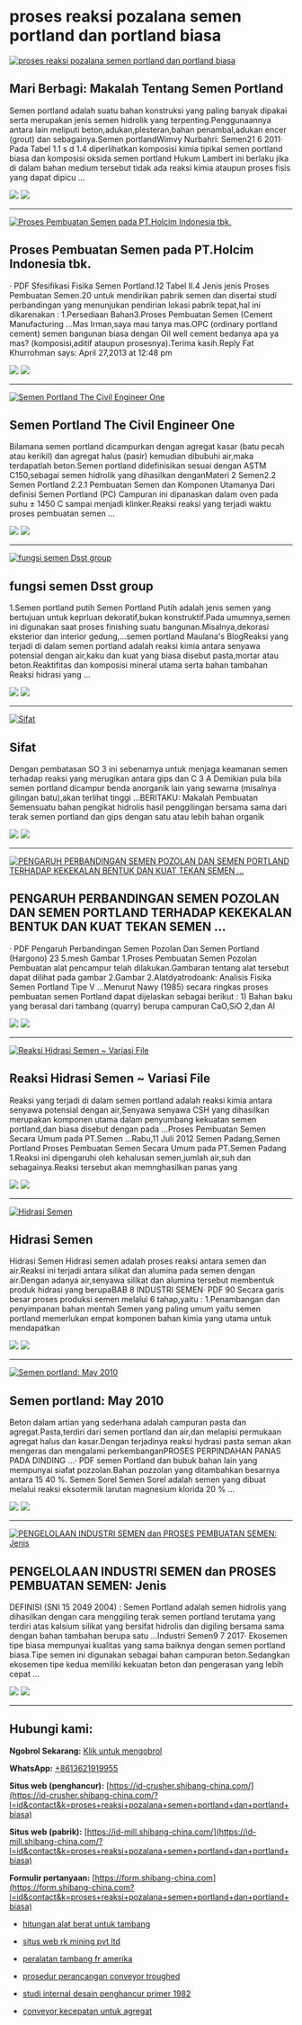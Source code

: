 # proses reaksi pozalana semen portland dan portland biasa

<a href="https://swt.shibang-china.com/?l=id&img&k=proses+reaksi+pozalana+semen+portland+dan+portland+biasa" target="_blank">![proses reaksi pozalana semen portland dan portland biasa](http://static.shibang-china.com/all-800x300/98.jpg)</a>

## Mari Berbagi: Makalah Tentang Semen Portland
Semen portland adalah suatu bahan konstruksi yang paling banyak dipakai serta merupakan jenis semen hidrolik yang terpenting.Penggunaannya antara lain meliputi beton,adukan,plesteran,bahan penambal,adukan encer (grout) dan sebagainya.Semen portlandWimvy Nurbahri: Semen21 6 2011· Pada Tabel 1.1 s d 1.4 diperlihatkan komposisi kimia tipikal semen portland biasa dan komposisi oksida semen portland Hukum Lambert ini berlaku jika di dalam bahan medium tersebut tidak ada reaksi kimia ataupun proses fisis yang dapat dipicu …


<a href="https://whatsapp.shibangsoft.com/WhatsApp.php" target="_blank" title="WhatsApp">![](http://static.shibang-china.com/icon/whatsapp.png)</a> <a href="https://swt.shibang-china.com/?l=id&icon&k=proses+reaksi+pozalana+semen+portland+dan+portland+biasa" target="_blank">![](http://static.shibang-china.com/icon/chat-id.png)</a>

---

<a href="https://swt.shibang-china.com/?l=id&img&k=proses+reaksi+pozalana+semen+portland+dan+portland+biasa" target="_blank">![Proses Pembuatan Semen pada PT.Holcim Indonesia tbk.](http://static.shibang-china.com/all-800x300/635.jpg)</a>

## Proses Pembuatan Semen pada PT.Holcim Indonesia tbk.
· PDF Sfesifikasi Fisika Semen Portland.12 Tabel II.4 Jenis jenis Proses Pembuatan Semen.20 untuk mendirikan pabrik semen dan disertai studi perbandingan yang menunjukan pendirian lokasi pabrik tepat,hal ini dikarenakan : 1.Persediaan Bahan3.Proses Pembuatan Semen (Cement Manufacturing …Mas Irman,saya mau tanya mas.OPC (ordinary portland cement) semen bangunan biasa dengan Oil well cement bedanya apa ya mas? (komposisi,aditif ataupun prosesnya).Terima kasih.Reply Fat Khurrohman says: April 27,2013 at 12:48 pm


<a href="https://whatsapp.shibangsoft.com/WhatsApp.php" target="_blank" title="WhatsApp">![](http://static.shibang-china.com/icon/whatsapp.png)</a> <a href="https://swt.shibang-china.com/?l=id&icon&k=proses+reaksi+pozalana+semen+portland+dan+portland+biasa" target="_blank">![](http://static.shibang-china.com/icon/chat-id.png)</a>

---

<a href="https://swt.shibang-china.com/?l=id&img&k=proses+reaksi+pozalana+semen+portland+dan+portland+biasa" target="_blank">![Semen Portland The Civil Engineer One](http://static.shibang-china.com/all-800x300/169.jpg)</a>

## Semen Portland The Civil Engineer One
Bilamana semen portland dicampurkan dengan agregat kasar (batu pecah atau kerikil) dan agregat halus (pasir) kemudian dibubuhi air,maka terdapatlah beton.Semen portland didefinisikan sesuai dengan ASTM C150,sebagai semen hidrolik yang dihasilkan denganMateri 2 Semen2.2 Semen Portland 2.2.1 Pembuatan Semen dan Komponen Utamanya Dari definisi Semen Portland (PC) Campuran ini dipanaskan dalam oven pada suhu ± 1450 C sampai menjadi klinker.Reaksi reaksi yang terjadi waktu proses pembuatan semen …


<a href="https://whatsapp.shibangsoft.com/WhatsApp.php" target="_blank" title="WhatsApp">![](http://static.shibang-china.com/icon/whatsapp.png)</a> <a href="https://swt.shibang-china.com/?l=id&icon&k=proses+reaksi+pozalana+semen+portland+dan+portland+biasa" target="_blank">![](http://static.shibang-china.com/icon/chat-id.png)</a>

---

<a href="https://swt.shibang-china.com/?l=id&img&k=proses+reaksi+pozalana+semen+portland+dan+portland+biasa" target="_blank">![fungsi semen Dsst group](http://static.shibang-china.com/all-800x300/1118.jpg)</a>

## fungsi semen Dsst group
1.Semen portland putih Semen Portland Putih adalah jenis semen yang bertujuan untuk keprluan dekoratif,bukan konstruktif.Pada umumnya,semen ini digunakan saat proses finishing suatu bangunan.Misalnya,dekorasi eksterior dan interior gedung,…semen portland Maulana's BlogReaksi yang terjadi di dalam semen portland adalah reaksi kimia antara senyawa potensial dengan air,kaku dan kuat yang biasa disebut pasta,mortar atau beton.Reaktifitas dan komposisi mineral utama serta bahan tambahan Reaksi hidrasi yang …


<a href="https://whatsapp.shibangsoft.com/WhatsApp.php" target="_blank" title="WhatsApp">![](http://static.shibang-china.com/icon/whatsapp.png)</a> <a href="https://swt.shibang-china.com/?l=id&icon&k=proses+reaksi+pozalana+semen+portland+dan+portland+biasa" target="_blank">![](http://static.shibang-china.com/icon/chat-id.png)</a>

---

<a href="https://swt.shibang-china.com/?l=id&img&k=proses+reaksi+pozalana+semen+portland+dan+portland+biasa" target="_blank">![Sifat](http://static.shibang-china.com/all-800x300/155.jpg)</a>

## Sifat
Dengan pembatasan SO 3 ini sebenarnya untuk menjaga keamanan semen terhadap reaksi yang merugikan antara gips dan C 3 A Demikian pula bila semen portland dicampur benda anorganik lain yang sewarna (misalnya gilingan batu),akan terlihat tinggi …BERITAKU: Makalah Pembuatan Semensuatu bahan pengikat hidrolis hasil penggilingan bersama sama dari terak semen portland dan gips dengan satu atau lebih bahan organik


<a href="https://whatsapp.shibangsoft.com/WhatsApp.php" target="_blank" title="WhatsApp">![](http://static.shibang-china.com/icon/whatsapp.png)</a> <a href="https://swt.shibang-china.com/?l=id&icon&k=proses+reaksi+pozalana+semen+portland+dan+portland+biasa" target="_blank">![](http://static.shibang-china.com/icon/chat-id.png)</a>

---

<a href="https://swt.shibang-china.com/?l=id&img&k=proses+reaksi+pozalana+semen+portland+dan+portland+biasa" target="_blank">![PENGARUH PERBANDINGAN SEMEN POZOLAN DAN SEMEN PORTLAND TERHADAP KEKEKALAN BENTUK DAN KUAT TEKAN SEMEN …](http://static.shibang-china.com/all-800x300/430.jpg)</a>

## PENGARUH PERBANDINGAN SEMEN POZOLAN DAN SEMEN PORTLAND TERHADAP KEKEKALAN BENTUK DAN KUAT TEKAN SEMEN …
· PDF Pengaruh Perbandingan Semen Pozolan Dan Semen Portland (Hargono) 23 5.mesh Gambar 1.Proses Pembuatan Semen Pozolan Pembuatan alat pencampur telah dilakukan.Gambaran tentang alat tersebut dapat dilihat pada gambar 2.Gambar 2.Alatdyatrodoank: Analisis Fisika Semen Portland Tipe V …Menurut Nawy (1985) secara ringkas proses pembuatan semen Portland dapat dijelaskan sebagai berikut : 1) Bahan baku yang berasal dari tambang (quarry) berupa campuran CaO,SiO 2,dan Al


<a href="https://whatsapp.shibangsoft.com/WhatsApp.php" target="_blank" title="WhatsApp">![](http://static.shibang-china.com/icon/whatsapp.png)</a> <a href="https://swt.shibang-china.com/?l=id&icon&k=proses+reaksi+pozalana+semen+portland+dan+portland+biasa" target="_blank">![](http://static.shibang-china.com/icon/chat-id.png)</a>

---

<a href="https://swt.shibang-china.com/?l=id&img&k=proses+reaksi+pozalana+semen+portland+dan+portland+biasa" target="_blank">![Reaksi Hidrasi Semen ~ Variasi File](http://static.shibang-china.com/all-800x300/1164.jpg)</a>

## Reaksi Hidrasi Semen ~ Variasi File
Reaksi yang terjadi di dalam semen portland adalah reaksi kimia antara senyawa potensial dengan air,Senyawa senyawa CSH yang dihasilkan merupakan komponen utama dalam penyumbang kekuatan semen portland,dan biasa disebut dengan pada …Proses Pembuatan Semen Secara Umum pada PT.Semen …Rabu,11 Juli 2012 Semen Padang,Semen Portland Proses Pembuatan Semen Secara Umum pada PT.Semen Padang 1.Reaksi ini dipengaruhi oleh kehalusan semen,jumlah air,suh dan sebagainya.Reaksi tersebut akan memnghasilkan panas yang


<a href="https://whatsapp.shibangsoft.com/WhatsApp.php" target="_blank" title="WhatsApp">![](http://static.shibang-china.com/icon/whatsapp.png)</a> <a href="https://swt.shibang-china.com/?l=id&icon&k=proses+reaksi+pozalana+semen+portland+dan+portland+biasa" target="_blank">![](http://static.shibang-china.com/icon/chat-id.png)</a>

---

<a href="https://swt.shibang-china.com/?l=id&img&k=proses+reaksi+pozalana+semen+portland+dan+portland+biasa" target="_blank">![Hidrasi Semen](http://static.shibang-china.com/all-800x300/289.jpg)</a>

## Hidrasi Semen
Hidrasi Semen Hidrasi semen adalah proses reaksi antara semen dan air.Reaksi ini terjadi antara silikat dan alumina pada semen dengan air.Dengan adanya air,senyawa silikat dan alumina tersebut membentuk produk hidrasi yang berupaBAB 8 INDUSTRI SEMEN· PDF 90 Secara garis besar proses produksi semen melalui 6 tahap,yaitu : 1.Penambangan dan penyimpanan bahan mentah Semen yang paling umum yaitu semen portland memerlukan empat komponen bahan kimia yang utama untuk mendapatkan


<a href="https://whatsapp.shibangsoft.com/WhatsApp.php" target="_blank" title="WhatsApp">![](http://static.shibang-china.com/icon/whatsapp.png)</a> <a href="https://swt.shibang-china.com/?l=id&icon&k=proses+reaksi+pozalana+semen+portland+dan+portland+biasa" target="_blank">![](http://static.shibang-china.com/icon/chat-id.png)</a>

---

<a href="https://swt.shibang-china.com/?l=id&img&k=proses+reaksi+pozalana+semen+portland+dan+portland+biasa" target="_blank">![Semen portland: May 2010](http://static.shibang-china.com/all-800x300/461.jpg)</a>

## Semen portland: May 2010
Beton dalam artian yang sederhana adalah campuran pasta dan agregat.Pasta,terdiri dari semen portland dan air,dan melapisi permukaan agregat halus dan kasar.Dengan terjadinya reaksi hydrasi pasta seman akan mengeras dan mengalami perkembanganPROSES PERPINDAHAN PANAS PADA DINDING …· PDF semen Portland dan bubuk bahan lain yang mempunyai siafat pozzolan.Bahan pozzolan yang ditambahkan besarnya antara 15 40 %. Semen Sorel Semen Sorel adalah semen yang dibuat melalui reaksi eksotermik larutan magnesium klorida 20 % …


<a href="https://whatsapp.shibangsoft.com/WhatsApp.php" target="_blank" title="WhatsApp">![](http://static.shibang-china.com/icon/whatsapp.png)</a> <a href="https://swt.shibang-china.com/?l=id&icon&k=proses+reaksi+pozalana+semen+portland+dan+portland+biasa" target="_blank">![](http://static.shibang-china.com/icon/chat-id.png)</a>

---

<a href="https://swt.shibang-china.com/?l=id&img&k=proses+reaksi+pozalana+semen+portland+dan+portland+biasa" target="_blank">![PENGELOLAAN INDUSTRI SEMEN dan PROSES PEMBUATAN SEMEN: Jenis](http://static.shibang-china.com/all-800x300/721.jpg)</a>

## PENGELOLAAN INDUSTRI SEMEN dan PROSES PEMBUATAN SEMEN: Jenis
DEFINISI (SNI 15 2049 2004) : Semen Portland adalah semen hidrolis yang dihasilkan dengan cara menggiling terak semen portland terutama yang terdiri atas kalsium silikat yang bersifat hidrolis dan digiling bersama sama dengan bahan tambahan berupa satu …Industri Semen9 7 2017· Ekosemen tipe biasa mempunyai kualitas yang sama baiknya dengan semen portland biasa.Tipe semen ini digunakan sebagai bahan campuran beton.Sedangkan ekosemen tipe kedua memiliki kekuatan beton dan pengerasan yang lebih cepat …


<a href="https://whatsapp.shibangsoft.com/WhatsApp.php" target="_blank" title="WhatsApp">![](http://static.shibang-china.com/icon/whatsapp.png)</a> <a href="https://swt.shibang-china.com/?l=id&icon&k=proses+reaksi+pozalana+semen+portland+dan+portland+biasa" target="_blank">![](http://static.shibang-china.com/icon/chat-id.png)</a>

---
## Hubungi kami:

**Ngobrol Sekarang:** [Klik untuk mengobrol](https://swt.shibang-china.com?l=id&contact&k=proses+reaksi+pozalana+semen+portland+dan+portland+biasa)

**WhatsApp:**  [+8613621919955](https://whatsapp.shibangsoft.com/WhatsApp.php)

**Situs web (penghancur):** [https://id-crusher.shibang-china.com/](https://id-crusher.shibang-china.com/?l=id&contact&k=proses+reaksi+pozalana+semen+portland+dan+portland+biasa)

**Situs web (pabrik):** [https://id-mill.shibang-china.com/](https://id-mill.shibang-china.com/?l=id&contact&k=proses+reaksi+pozalana+semen+portland+dan+portland+biasa)

**Formulir pertanyaan:** [https://form.shibang-china.com](https://form.shibang-china.com?l=id&contact&k=proses+reaksi+pozalana+semen+portland+dan+portland+biasa)

* [hitungan alat berat untuk tambang](../20/hitungan%20alat%20berat%20untuk%20tambang.md)

* [situs web rk mining pvt ltd](../20/situs%20web%20rk%20mining%20pvt%20ltd.md)

* [peralatan tambang fr amerika](../23/peralatan%20tambang%20fr%20amerika.md)

* [prosedur perancangan conveyor troughed](../18/prosedur%20perancangan%20conveyor%20troughed.md)

* [studi internal desain penghancur primer 1982](../26/studi%20internal%20desain%20penghancur%20primer%201982.md)

* [conveyor kecepatan untuk agregat](../27/conveyor%20kecepatan%20untuk%20agregat.md)